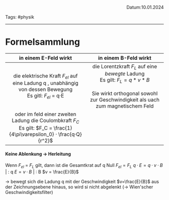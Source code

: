 <p align="right">Datum:10.01.2024</p>

Tags: #physik 

---

# Formelsammlung

in einem E-Feld wirkt | in einem B-Feld wirkt
:-:|:-:
die elektrische Kraft $F_{el}$ auf eine Ladung q , unabhängig von dessen Bewegung <br> Es gitl: $F_{el}$ = q·E | die Lorentzkraft $F_L$ auf eine *bewegte* Ladung <br> Es gilt: $F_L = q * v * B$ <br><br> Sie wirkt orthogonal sowohl zur Geschwindigkeit als uach zum magnetischem Feld
oder im feld einer zweiten Ladung die Coulombkraft $F_C$ <br> Es gilt: $F_C = \frac{1}{4\pi\varepsilon_0} · \frac{q·Q}{r^2}$ |

#### Keine Ablenkung → Herleitung
Wenn $F_{el}$ = $F_L$ gilt, dann ist die Gesamtkrat auf q Null
$F_{el} = F_L$
$q·E = q·v·B$ | : q
$E = v·B$ | : B
$v = \frac{E}{B}$

→ bewegt sich die Ladung q mit der Geschwindigkeit $v=\frac{E}{B}$ aus der Zeichnungsebene hinaus, so wird si nicht abgelenkt
(→ Wien'scher Geschwindigkeitsfilter)